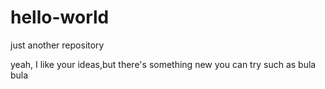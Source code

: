 # hello-world
just another repository

yeah, I like your ideas,but there's something new you can try such as bula bula
